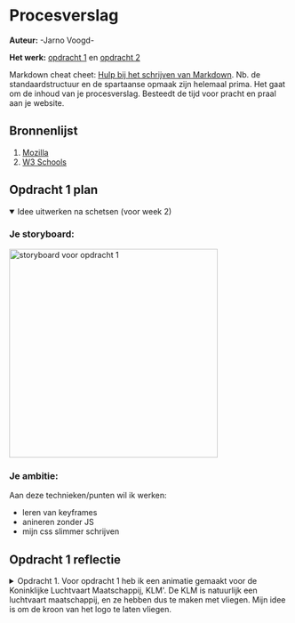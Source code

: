 # Procesverslag
**Auteur:** -Jarno Voogd-

**Het werk:** [opdracht 1](opdracht1/index.html) en [opdracht 2](opdracht2/index.html)


Markdown cheat cheet: [Hulp bij het schrijven van Markdown](https://github.com/adam-p/markdown-here/wiki/Markdown-Cheatsheet). Nb. de standaardstructuur en de spartaanse opmaak zijn helemaal prima. Het gaat om de inhoud van je procesverslag. Besteedt de tijd voor pracht en praal aan je website.



## Bronnenlijst
1. [Mozilla](https://developer.mozilla.org/en-US/docs/Web/CSS/margin)
2. [W3 Schools](https://www.w3schools.com/css/css3_animations.asp)



## Opdracht 1 plan

<details open>
  <summary> Idee uitwerken na schetsen (voor week 2)</summary>


  ### Je storyboard:
  <img src="images/moodboard.png" width="375px" alt="storyboard voor opdracht 1">


  ### Je ambitie: 
  Aan deze technieken/punten wil ik werken:
  - leren van keyframes
  - anineren zonder JS
  - mijn css slimmer schrijven
 
</details>


## Opdracht 1 reflectie

<details>
  <summary>Opdracht 1. 
  Voor opdracht 1 heb ik een animatie gemaakt voor de Koninklijke Luchtvaart Maatschappij, KLM'. 
  De KLM is natuurlijk een luchtvaart maatschappij, en ze hebben dus te maken met vliegen. Mijn idee
  is om de kroon van het logo te laten vliegen.</summary>
  

  ### Je uitkomst - karakteristiek screenshot(s):
  <img src="readme-images/eindresultaat.png" width="375px" alt="uitomst opdracht 1">


  ### Dit ging goed/Heb ik geleerd: 
  Wat ik heb geleerd, is het gebruik maken van een ::before en ::after atribute, hiermee heb ik de kroon van KLM gemaakt.

  Wat ik ook heb geleerd enkel met css animeren, keyframes gebruiken in mijn code
  en het gebruik van font-face voor fonts, deze drie dingen had ik nog niet eerder gedaan.


  ### Dit was lastig/is niet gelukt:
  Ik had het einde van mijn animatie wat vloeiender willen laten verlopen. Omdat de kroon bestaat uit drie losse onderdelen
  bleek het lastig om rotaties mooi uit te laten voeren. 
</details>
